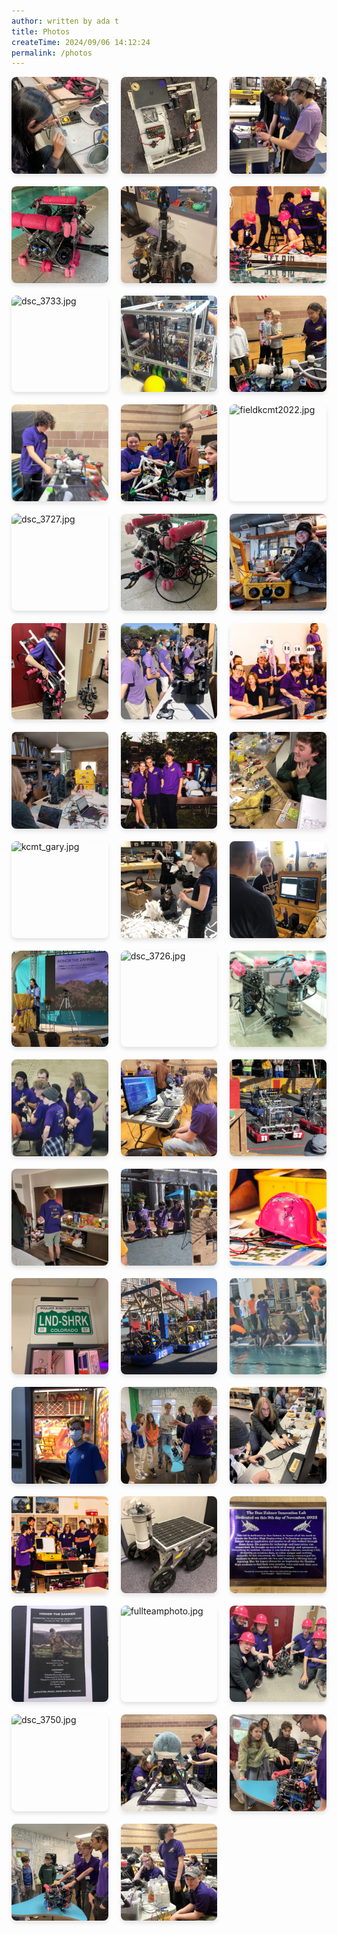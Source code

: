 ```yaml
---
author: written by ada t 
title: Photos
createTime: 2024/09/06 14:12:24
permalink: /photos
---
```


<ClientOnly>
<div class="image-viewer">
    
<div class="image-item">
    <div target="_blank" class="image-link">
        <img src="/img/archive/soldering_work.jpg" alt="soldering_work.jpg" loading="lazy">
        <div class="image-overlay">
            <p class="image-title">soldering_work.jpg</p>
            <p class="image-date">Uploaded on 2024-09-06 12:01:54</p>
        </div>
    </div>
</div>
                
<div class="image-item">
    <div target="_blank" class="image-link">
        <img src="/img/archive/newbot2024kcmt.jpg" alt="newbot2024kcmt.jpg" loading="lazy">
        <div class="image-overlay">
            <p class="image-title">newbot2024kcmt.jpg</p>
            <p class="image-date">Uploaded on 2024-09-06 14:12:24</p>
        </div>
    </div>
</div>
                
<div class="image-item">
    <div target="_blank" class="image-link">
        <img src="/img/archive/cnc_mentoring.jpg" alt="cnc_mentoring.jpg" loading="lazy">
        <div class="image-overlay">
            <p class="image-title">cnc_mentoring.jpg</p>
            <p class="image-date">Uploaded on 2024-09-06 12:01:54</p>
        </div>
    </div>
</div>
                
<div class="image-item">
    <div target="_blank" class="image-link">
        <img src="/img/archive/bubbles.jpg" alt="bubbles.jpg" loading="lazy">
        <div class="image-overlay">
            <p class="image-title">bubbles.jpg</p>
            <p class="image-date">Uploaded on 2024-09-06 12:01:54</p>
        </div>
    </div>
</div>
                
<div class="image-item">
    <div target="_blank" class="image-link">
        <img src="/img/archive/makointhelab.jpg" alt="makointhelab.jpg" loading="lazy">
        <div class="image-overlay">
            <p class="image-title">makointhelab.jpg</p>
            <p class="image-date">Uploaded on 2024-09-06 12:01:54</p>
        </div>
    </div>
</div>
                
<div class="image-item">
    <div target="_blank" class="image-link">
        <img src="/img/archive/worlds_deck_team.jpg" alt="worlds_deck_team.jpg" loading="lazy">
        <div class="image-overlay">
            <p class="image-title">worlds_deck_team.jpg</p>
            <p class="image-date">Uploaded on 2024-09-06 12:01:54</p>
        </div>
    </div>
</div>
                
<div class="image-item">
    <div target="_blank" class="image-link">
        <img src="/img/archive/dsc_3733.jpg" alt="dsc_3733.jpg" loading="lazy">
        <div class="image-overlay">
            <p class="image-title">dsc_3733.jpg</p>
            <p class="image-date">Uploaded on 2024-09-06 12:01:54</p>
        </div>
    </div>
</div>
                
<div class="image-item">
    <div target="_blank" class="image-link">
        <img src="/img/archive/gary_minus_buffer.jpg" alt="gary_minus_buffer.jpg" loading="lazy">
        <div class="image-overlay">
            <p class="image-title">gary_minus_buffer.jpg</p>
            <p class="image-date">Uploaded on 2024-09-06 12:01:54</p>
        </div>
    </div>
</div>
                
<div class="image-item">
    <div target="_blank" class="image-link">
        <img src="/img/archive/regional_teaching.jpg" alt="regional_teaching.jpg" loading="lazy">
        <div class="image-overlay">
            <p class="image-title">regional_teaching.jpg</p>
            <p class="image-date">Uploaded on 2024-09-06 12:01:54</p>
        </div>
    </div>
</div>
                
<div class="image-item">
    <div target="_blank" class="image-link">
        <img src="/img/archive/img_1542.jpg" alt="img_1542.jpg" loading="lazy">
        <div class="image-overlay">
            <p class="image-title">img_1542.jpg</p>
            <p class="image-date">Uploaded on 2024-09-06 12:01:54</p>
        </div>
    </div>
</div>
                
<div class="image-item">
    <div target="_blank" class="image-link">
        <img src="/img/archive/img_2280.jpg" alt="img_2280.jpg" loading="lazy">
        <div class="image-overlay">
            <p class="image-title">img_2280.jpg</p>
            <p class="image-date">Uploaded on 2024-09-06 12:01:54</p>
        </div>
    </div>
</div>
                
<div class="image-item">
    <div target="_blank" class="image-link">
        <img src="/img/archive/fieldkcmt2022.jpg" alt="fieldkcmt2022.jpg" loading="lazy">
        <div class="image-overlay">
            <p class="image-title">fieldkcmt2022.jpg</p>
            <p class="image-date">Uploaded on 2024-08-21 22:24:42</p>
        </div>
    </div>
</div>
                
<div class="image-item">
    <div target="_blank" class="image-link">
        <img src="/img/archive/dsc_3727.jpg" alt="dsc_3727.jpg" loading="lazy">
        <div class="image-overlay">
            <p class="image-title">dsc_3727.jpg</p>
            <p class="image-date">Uploaded on 2024-09-06 12:01:54</p>
        </div>
    </div>
</div>
                
<div class="image-item">
    <div target="_blank" class="image-link">
        <img src="/img/archive/bubbles_again.jpg" alt="bubbles_again.jpg" loading="lazy">
        <div class="image-overlay">
            <p class="image-title">bubbles_again.jpg</p>
            <p class="image-date">Uploaded on 2024-09-06 12:01:54</p>
        </div>
    </div>
</div>
                
<div class="image-item">
    <div target="_blank" class="image-link">
        <img src="/img/archive/happy_computer.jpg" alt="happy_computer.jpg" loading="lazy">
        <div class="image-overlay">
            <p class="image-title">happy_computer.jpg</p>
            <p class="image-date">Uploaded on 2024-09-06 12:01:54</p>
        </div>
    </div>
</div>
                
<div class="image-item">
    <div target="_blank" class="image-link">
        <img src="/img/archive/tetherwithmember.jpg" alt="tetherwithmember.jpg" loading="lazy">
        <div class="image-overlay">
            <p class="image-title">tetherwithmember.jpg</p>
            <p class="image-date">Uploaded on 2024-09-06 12:01:54</p>
        </div>
    </div>
</div>
                
<div class="image-item">
    <div target="_blank" class="image-link">
        <img src="/img/archive/kcmt2022driverstation.jpg" alt="kcmt2022driverstation.jpg" loading="lazy">
        <div class="image-overlay">
            <p class="image-title">kcmt2022driverstation.jpg</p>
            <p class="image-date">Uploaded on 2024-08-21 22:24:42</p>
        </div>
    </div>
</div>
                
<div class="image-item">
    <div target="_blank" class="image-link">
        <img src="/img/archive/go_robosharks.jpg" alt="go_robosharks.jpg" loading="lazy">
        <div class="image-overlay">
            <p class="image-title">go_robosharks.jpg</p>
            <p class="image-date">Uploaded on 2024-08-23 17:23:20</p>
        </div>
    </div>
</div>
                
<div class="image-item">
    <div target="_blank" class="image-link">
        <img src="/img/archive/summer_working_2024.jpg" alt="summer_working_2024.jpg" loading="lazy">
        <div class="image-overlay">
            <p class="image-title">summer_working_2024.jpg</p>
            <p class="image-date">Uploaded on 2024-09-06 12:01:54</p>
        </div>
    </div>
</div>
                
<div class="image-item">
    <div target="_blank" class="image-link">
        <img src="/img/archive/outsideworlds.jpg" alt="outsideworlds.jpg" loading="lazy">
        <div class="image-overlay">
            <p class="image-title">outsideworlds.jpg</p>
            <p class="image-date">Uploaded on 2024-08-21 22:24:42</p>
        </div>
    </div>
</div>
                
<div class="image-item">
    <div target="_blank" class="image-link">
        <img src="/img/archive/electrical_work_2022.jpg" alt="electrical_work_2022.jpg" loading="lazy">
        <div class="image-overlay">
            <p class="image-title">electrical_work_2022.jpg</p>
            <p class="image-date">Uploaded on 2024-08-23 17:24:47</p>
        </div>
    </div>
</div>
                
<div class="image-item">
    <div target="_blank" class="image-link">
        <img src="/img/archive/kcmt_gary.jpg" alt="kcmt_gary.jpg" loading="lazy">
        <div class="image-overlay">
            <p class="image-title">kcmt_gary.jpg</p>
            <p class="image-date">Uploaded on 2024-08-23 17:23:20</p>
        </div>
    </div>
</div>
                
<div class="image-item">
    <div target="_blank" class="image-link">
        <img src="/img/archive/prusapapers.jpg" alt="prusapapers.jpg" loading="lazy">
        <div class="image-overlay">
            <p class="image-title">prusapapers.jpg</p>
            <p class="image-date">Uploaded on 2024-08-21 22:24:42</p>
        </div>
    </div>
</div>
                
<div class="image-item">
    <div target="_blank" class="image-link">
        <img src="/img/archive/pelican_case_computer.jpg" alt="pelican_case_computer.jpg" loading="lazy">
        <div class="image-overlay">
            <p class="image-title">pelican_case_computer.jpg</p>
            <p class="image-date">Uploaded on 2024-08-23 17:23:20</p>
        </div>
    </div>
</div>
                
<div class="image-item">
    <div target="_blank" class="image-link">
        <img src="/img/archive/honor_the_zahner_zhenren.jpg" alt="honor_the_zahner_zhenren.jpg" loading="lazy">
        <div class="image-overlay">
            <p class="image-title">honor_the_zahner_zhenren.jpg</p>
            <p class="image-date">Uploaded on 2024-08-23 17:23:20</p>
        </div>
    </div>
</div>
                
<div class="image-item">
    <div target="_blank" class="image-link">
        <img src="/img/archive/dsc_3726.jpg" alt="dsc_3726.jpg" loading="lazy">
        <div class="image-overlay">
            <p class="image-title">dsc_3726.jpg</p>
            <p class="image-date">Uploaded on 2024-09-06 12:01:54</p>
        </div>
    </div>
</div>
                
<div class="image-item">
    <div target="_blank" class="image-link">
        <img src="/img/archive/boxfish.jpg" alt="boxfish.jpg" loading="lazy">
        <div class="image-overlay">
            <p class="image-title">boxfish.jpg</p>
            <p class="image-date">Uploaded on 2024-09-06 12:01:54</p>
        </div>
    </div>
</div>
                
<div class="image-item">
    <div target="_blank" class="image-link">
        <img src="/img/archive/worlds2024talk.jpg" alt="worlds2024talk.jpg" loading="lazy">
        <div class="image-overlay">
            <p class="image-title">worlds2024talk.jpg</p>
            <p class="image-date">Uploaded on 2024-08-21 23:10:30</p>
        </div>
    </div>
</div>
                
<div class="image-item">
    <div target="_blank" class="image-link">
        <img src="/img/archive/regional_coding.jpg" alt="regional_coding.jpg" loading="lazy">
        <div class="image-overlay">
            <p class="image-title">regional_coding.jpg</p>
            <p class="image-date">Uploaded on 2024-09-06 12:01:54</p>
        </div>
    </div>
</div>
                
<div class="image-item">
    <div target="_blank" class="image-link">
        <img src="/img/archive/kcmt_gary_preclimb.jpg" alt="kcmt_gary_preclimb.jpg" loading="lazy">
        <div class="image-overlay">
            <p class="image-title">kcmt_gary_preclimb.jpg</p>
            <p class="image-date">Uploaded on 2024-08-23 17:23:20</p>
        </div>
    </div>
</div>
                
<div class="image-item">
    <div target="_blank" class="image-link">
        <img src="/img/archive/worlds2024hotelroom.jpg" alt="worlds2024hotelroom.jpg" loading="lazy">
        <div class="image-overlay">
            <p class="image-title">worlds2024hotelroom.jpg</p>
            <p class="image-date">Uploaded on 2024-08-21 23:10:30</p>
        </div>
    </div>
</div>
                
<div class="image-item">
    <div target="_blank" class="image-link">
        <img src="/img/archive/kcmt2022drivers.jpg" alt="kcmt2022drivers.jpg" loading="lazy">
        <div class="image-overlay">
            <p class="image-title">kcmt2022drivers.jpg</p>
            <p class="image-date">Uploaded on 2024-08-21 22:24:42</p>
        </div>
    </div>
</div>
                
<div class="image-item">
    <div target="_blank" class="image-link">
        <img src="/img/archive/buttshark_helmet.jpg" alt="buttshark_helmet.jpg" loading="lazy">
        <div class="image-overlay">
            <p class="image-title">buttshark_helmet.jpg</p>
            <p class="image-date">Uploaded on 2024-09-06 12:01:54</p>
        </div>
    </div>
</div>
                
<div class="image-item">
    <div target="_blank" class="image-link">
        <img src="/img/archive/lndshrkplate.jpg" alt="lndshrkplate.jpg" loading="lazy">
        <div class="image-overlay">
            <p class="image-title">lndshrkplate.jpg</p>
            <p class="image-date">Uploaded on 2024-08-21 22:24:42</p>
        </div>
    </div>
</div>
                
<div class="image-item">
    <div target="_blank" class="image-link">
        <img src="/img/archive/kcmt_alliance_bots_2022.jpg" alt="kcmt_alliance_bots_2022.jpg" loading="lazy">
        <div class="image-overlay">
            <p class="image-title">kcmt_alliance_bots_2022.jpg</p>
            <p class="image-date">Uploaded on 2024-08-23 17:23:20</p>
        </div>
    </div>
</div>
                
<div class="image-item">
    <div target="_blank" class="image-link">
        <img src="/img/archive/worlds2024poolside.jpg" alt="worlds2024poolside.jpg" loading="lazy">
        <div class="image-overlay">
            <p class="image-title">worlds2024poolside.jpg</p>
            <p class="image-date">Uploaded on 2024-08-21 23:10:30</p>
        </div>
    </div>
</div>
                
<div class="image-item">
    <div target="_blank" class="image-link">
        <img src="/img/archive/paintbooth.jpg" alt="paintbooth.jpg" loading="lazy">
        <div class="image-overlay">
            <p class="image-title">paintbooth.jpg</p>
            <p class="image-date">Uploaded on 2024-08-21 22:24:42</p>
        </div>
    </div>
</div>
                
<div class="image-item">
    <div target="_blank" class="image-link">
        <img src="/img/archive/bcd_question.jpg" alt="bcd_question.jpg" loading="lazy">
        <div class="image-overlay">
            <p class="image-title">bcd_question.jpg</p>
            <p class="image-date">Uploaded on 2024-09-06 12:01:54</p>
        </div>
    </div>
</div>
                
<div class="image-item">
    <div target="_blank" class="image-link">
        <img src="/img/archive/computerwork.jpg" alt="computerwork.jpg" loading="lazy">
        <div class="image-overlay">
            <p class="image-title">computerwork.jpg</p>
            <p class="image-date">Uploaded on 2024-09-06 12:01:54</p>
        </div>
    </div>
</div>
                
<div class="image-item">
    <div target="_blank" class="image-link">
        <img src="/img/archive/presentationboxfishandcomputer.jpg" alt="presentationboxfishandcomputer.jpg" loading="lazy">
        <div class="image-overlay">
            <p class="image-title">presentationboxfishandcomputer.jpg</p>
            <p class="image-date">Uploaded on 2024-09-06 12:01:54</p>
        </div>
    </div>
</div>
                
<div class="image-item">
    <div target="_blank" class="image-link">
        <img src="/img/archive/rover.jpg" alt="rover.jpg" loading="lazy">
        <div class="image-overlay">
            <p class="image-title">rover.jpg</p>
            <p class="image-date">Uploaded on 2024-09-06 12:01:54</p>
        </div>
    </div>
</div>
                
<div class="image-item">
    <div target="_blank" class="image-link">
        <img src="/img/archive/zahner_dedication.jpg" alt="zahner_dedication.jpg" loading="lazy">
        <div class="image-overlay">
            <p class="image-title">zahner_dedication.jpg</p>
            <p class="image-date">Uploaded on 2024-08-21 22:24:42</p>
        </div>
    </div>
</div>
                
<div class="image-item">
    <div target="_blank" class="image-link">
        <img src="/img/archive/honor_the_zahner_poster.jpg" alt="honor_the_zahner_poster.jpg" loading="lazy">
        <div class="image-overlay">
            <p class="image-title">honor_the_zahner_poster.jpg</p>
            <p class="image-date">Uploaded on 2024-08-23 17:23:20</p>
        </div>
    </div>
</div>
                
<div class="image-item">
    <div target="_blank" class="image-link">
        <img src="/img/archive/fullteamphoto.jpg" alt="fullteamphoto.jpg" loading="lazy">
        <div class="image-overlay">
            <p class="image-title">fullteamphoto.jpg</p>
            <p class="image-date">Uploaded on 2024-09-06 12:01:54</p>
        </div>
    </div>
</div>
                
<div class="image-item">
    <div target="_blank" class="image-link">
        <img src="/img/archive/mako_and_captains_2024.jpg" alt="mako_and_captains_2024.jpg" loading="lazy">
        <div class="image-overlay">
            <p class="image-title">mako_and_captains_2024.jpg</p>
            <p class="image-date">Uploaded on 2024-08-23 17:24:47</p>
        </div>
    </div>
</div>
                
<div class="image-item">
    <div target="_blank" class="image-link">
        <img src="/img/archive/dsc_3750.jpg" alt="dsc_3750.jpg" loading="lazy">
        <div class="image-overlay">
            <p class="image-title">dsc_3750.jpg</p>
            <p class="image-date">Uploaded on 2024-09-06 12:01:54</p>
        </div>
    </div>
</div>
                
<div class="image-item">
    <div target="_blank" class="image-link">
        <img src="/img/archive/blahaj_nav_bot.jpg" alt="blahaj_nav_bot.jpg" loading="lazy">
        <div class="image-overlay">
            <p class="image-title">blahaj_nav_bot.jpg</p>
            <p class="image-date">Uploaded on 2024-09-06 12:01:54</p>
        </div>
    </div>
</div>
                
<div class="image-item">
    <div target="_blank" class="image-link">
        <img src="/img/archive/bcd_student.jpg" alt="bcd_student.jpg" loading="lazy">
        <div class="image-overlay">
            <p class="image-title">bcd_student.jpg</p>
            <p class="image-date">Uploaded on 2024-09-06 12:01:54</p>
        </div>
    </div>
</div>
                
<div class="image-item">
    <div target="_blank" class="image-link">
        <img src="/img/archive/bcd_teaching.jpg" alt="bcd_teaching.jpg" loading="lazy">
        <div class="image-overlay">
            <p class="image-title">bcd_teaching.jpg</p>
            <p class="image-date">Uploaded on 2024-09-06 12:01:54</p>
        </div>
    </div>
</div>
                
<div class="image-item">
    <div target="_blank" class="image-link">
        <img src="/img/archive/img_1545.jpg" alt="img_1545.jpg" loading="lazy">
        <div class="image-overlay">
            <p class="image-title">img_1545.jpg</p>
            <p class="image-date">Uploaded on 2024-09-06 12:01:54</p>
        </div>
    </div>
</div>
                
</div>
</ClientOnly>

<style>
.image-viewer {
    display: grid;
    grid-template-columns: repeat(3, 1fr);
    gap: 20px;
    margin-bottom: 40px;
    width: 100%;
}
.image-grid {
    display: contents; 
}

.image-item {
    position: relative;
    overflow: hidden;
    border-radius: 8px;
    box-shadow: 0 4px 6px rgba(0, 0, 0, 0.1);
    transition: transform 0.3s ease;
    aspect-ratio: 1 / 1;
    width: 100%; 
}

.image-item:hover {
    transform: translateY(-5px);
}

.image-link {
    display: block;
    position: relative;
    width: 100%;
    height: 100%;
}

.image-link img {
    width: 100%;
    height: 100%;
    object-fit: cover;
    display: block;
}

.image-overlay {
    position: absolute;
    bottom: 0;
    left: 0;
    right: 0;
    background: rgba(0, 0, 0, 0.7);
    color: white;
    padding: 10px;
    transform: translateY(100%);
    transition: transform 0.3s ease;
}

.image-item:hover .image-overlay {
    transform: translateY(0);
}

.image-title {
    margin: 0;
    font-size: 14px;
    font-weight: bold;
    white-space: nowrap;
    overflow: hidden;
    text-overflow: ellipsis;
}

.image-date {
    margin: 5px 0 0;
    font-size: 12px;
    opacity: 0.8;
}

@media (max-width: 719px) {
    .image-overlay {
        display: none;
    }
    .image-item:hover {
        transform: none;
    }
}
</style>
